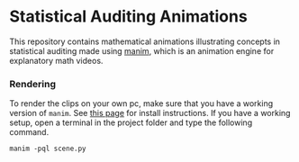 # Statistical Auditing Animations

This repository contains mathematical animations illustrating concepts in statistical auditing made using [manim](https://github.com/ManimCommunity/manim), which is an animation engine for explanatory math videos.

### Rendering

To render the clips on your own pc, make sure that you have a working version of `manim`. See [this page](https://docs.manim.community/en/stable/installation.html) for install instructions. If you have a working setup, open a terminal in the project folder and type the following command.

```
manim -pql scene.py
```
